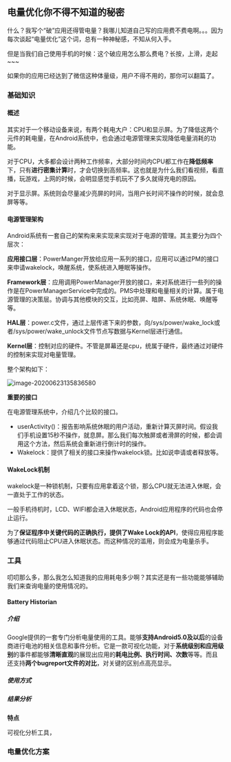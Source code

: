 ## 电量优化你不得不知道的秘密

什么？我写个“破”应用还得管电量？我哪儿知道自己写的应用费不费电啊。。。因为每次谈起“电量优化”这个词，总有一种神秘感，不知从何入手。

但是当我们自己使用手机的时候：这个破应用怎么那么费电？长按，上滑，走起~~~

如果你的应用已经达到了微信这种体量级，用户不得不用的，那你可以翻篇了。

### 基础知识

#### 概述

其实对于一个移动设备来说，有两个耗电大户：CPU和显示屏。为了降低这两个元件的耗电量，在Android系统中，也会通过电源管理来实现降低电量消耗的功能。

对于CPU，大多都会设计两种工作频率，大部分时间内CPU都工作在**降低频率**下，只有**进行密集计算**时，才会切换到高频率。这也就是为什么我们看视频，看直播，玩游戏，上网的时候，会明显感觉手机玩不了多久就得充电的原因。

对于显示屏。系统则会尽量减少亮屏的时间，当用户长时间不操作的时候，就会息屏等等。

#### 电源管理架构

Android系统有一套自己的架构来来实现来实现对于电源的管理。其主要分为四个层次：

**应用接口层**：PowerManger开放给应用一系列的接口，应用可以通过PM的接口来申请wakelock，唤醒系统，使系统进入睡眠等操作。

**Framework层**：应用调用PowerManager开放的接口，来对系统进行一些列的操作是在PowerManagerService中完成的。PMS中处理和电量相关的计算。属于电源管理的决策层。协调与其他模块的交互，比如亮屏、暗屏、系统休眠、唤醒等等。

**HAL层**：power.c文件，通过上层传递下来的参数，向/sys/power/wake_lock或者/sys/power/wake_unlock文件节点写数据与Kernel层进行通信。

**Kernel层**：控制对应的硬件。不管是屏幕还是cpu，统属于硬件，最终通过对硬件的控制来实现对电量管理。

整个架构如下：

![image-20200623135836580](C:\Users\wu\AppData\Roaming\Typora\typora-user-images\image-20200623135836580.png)

**重要的接口**

在电源管理系统中，介绍几个比较的接口。

* userActivity()：报告影响系统休眠的用户活动，重新计算灭屏时间。假设我们手机设置15秒不操作，就息屏。那么我们每次触屏或者滑屏的时候，都会调用这个方法，然后系统会重新进行倒计时的操作。
* Wakelock：提供了相关的接口来操作wakelock锁。比如说申请或者释放等。

#### WakeLock机制

wakelock是一种锁机制，只要有应用拿着这个锁，那么CPU就无法进入休眠，会一直处于工作的状态。

一般手机待机时，LCD、WIFI都会进入休眠状态，Android应用程序的代码也会停止运行。

为了**保证程序中关键代码的正确执行，提供了Wake Lock的API**，使得应用程序能够通过代码阻止CPU进入休眠状态。而这种情况的滥用，则会成为电量杀手。

### 工具

叨叨那么多，那么我怎么知道我的应用耗电多少啊？其实还是有一些功能能够辅助我们来查询电量的使用情况的。

#### Battery Historian

##### 介绍

Google提供的一套专门分析电量使用的工具。能够**支持Android5.0及以后**的设备商进行电池的相关信息和事件分析。它是一款可视化功能，对于**系统级别和应用级别**的事件都能够**清晰直观**的展现出应用的**耗电比例、执行时间、次数**等等。而且 还支持**两个bugreport文件的对比**，对关键的区别点高亮显示。

##### 使用方式

##### 结果分析

**特点**

可视化分析工具，

### 电量优化方案